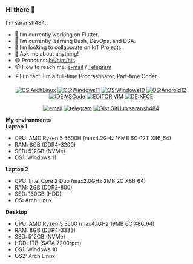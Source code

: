 ### Hi there 👋

<!---
saransh484/saransh484 is a ✨ special ✨ repository because its `README.md` (this file) appears on your GitHub profile.
You can click the Preview link to take a look at your changes.
--->

<!--
Here are some ideas to get you started:

- 🔭 I’m currently working on ...
- 🌱 I’m currently learning ...
- 👯 I’m looking to collaborate on ...
- 🤔 I’m looking for help with ...
- 💬 Ask me about ...
- 📫 How to reach me: ...
- 😄 Pronouns: ...
- ⚡ Fun fact: ...
-->

I'm saransh484.

- 🔭 I’m currently working on Flutter.
- 🌱 I’m currently learning Bash, DevOps, and DSA.
- 👯 I’m looking to collaborate on IoT Projects.
- 💬 Ask me about anything!
- 😄 Pronouns: [he/him/his](https://pronoun.is/he)
- 📫 How to reach me: [e-mail](mailto:saranshbhatnagar@yahoo.com) / [Telegram](https://t.me/DeagleOP)
- ⚡ Fun fact: I'm a full-time Procrastinator, Part-time Coder.



<div align="center">
  
  [![OS:ArchLinux](https://img.shields.io/badge/OS-ArchLinux-blue?style=flat-square&logo=arch-linux)](https://archlinux.org)
  [![OS:Windows11](https://img.shields.io/badge/OS-Windows11-blue?style=flat-square&logo=microsoft)](https://www.microsoft.com)
  [![OS:Windows10](https://img.shields.io/badge/OS-Windows10-blue?style=flat-square&logo=windows)](https://www.microsoft.com)
  [![OS:Android12](https://img.shields.io/badge/OS-Android12-green?style=flat-square&logo=android)](https://www.android.com/)
  [![IDE:VSCode](https://img.shields.io/badge/IDE-VSCode-blue?style=flat-square&logo=visualstudiocode)](https://code.visualstudio.com/)
  [![EDITOR:VIM](https://img.shields.io/badge/EDITOR-NVIM-green?style=flat-square&logo=neoVim)](https://www.neovim.io/)
  [![DE:XFCE](https://img.shields.io/badge/DE-XFCE-blue?style=flat-square&logo=XFCE)](https://xfce.org)

  [![email](https://img.shields.io/badge/Email-saranshbhatnagar@yahoo.com-red?style=flat-square&logo=gmail)](mailto:saranshbhatnagar@yahoo.com)
  [![telegram](https://img.shields.io/badge/Telegram-DeagleOP-blue?style=flat-square&logo=telegram)](https://t.me/DeagleOP)
  [![Gist.GitHub:saransh484](https://img.shields.io/badge/Gist-saransh484-red?style=flat-square&logo=GitHub)](https://gist.github.com/saransh484)
</div>

<div>
    <div><strong>My environments</strong></div>
    <div>
      <summary><strong>Laptop 1</strong></summary>
      <ul>
        <li>CPU: AMD Ryzen 5 5600H (max4.2GHz 16MB 6C-12T X86_64)</li>
        <li>RAM: 8GB (DDR4-3200)</li>
        <li>SSD: 512GB (NVMe)</li>
        <li>OS1: Windows 11</li>
      </ul>
    </div>
    <div>
      <summary><strong>Laptop 2</strong></summary>
      <ul>
        <li>CPU: Intel Core 2 Duo (max2.0GHz 2MB 2C X86_64)</li>
        <li>RAM: 2GB (DDR2-800)</li>
        <li>SSD: 160GB (HDD)</li>
        <li>OS: Arch Linux</li>
      </ul>
    </div>
    <div>
      <summary><strong>Desktop</strong></summary>
      <ul>
        <li>CPU: AMD Ryzen 5 3500 (max4.1GHz 19MB 6C X86_64)</li>
        <li>RAM: 8GB (DDR4-3333)</li>
        <li>SSD: 512GB (NVMe)</li>
        <li>HDD: 1TB (SATA 7200rpm)</li>
        <li>OS1: Windows 10</li>
        <li>OS2: Arch Linux</li>
      </ul>
    </div>
</div>


